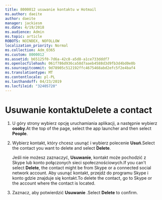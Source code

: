 ```yaml
---
title: 8000012 usuwanie kontaktu w Hotmail
ms.author: daeite
author: daeite
manager: jackiesm
ms.date: 4/19/2018
ms.audience: Admin
ms.topic: article
ROBOTS: NOINDEX, NOFOLLOW
localization_priority: Normal
ms.collection: Adm_O365
ms.custom: 8000012
ms.assetid: b65125f0-7d6a-42c8-a5d8-a1ce733dddf7
ms.openlocfilehash: 061f786d936ca58d7aaeb4588d3d9fb3d4bd0e0b
ms.sourcegitcommit: 9d78905c512192ffc4675468abd2efc5f2e4baf4
ms.translationtype: MT
ms.contentlocale: pl-PL
ms.lasthandoff: 04/23/2019
ms.locfileid: "32405720"
---
```

# <a name="delete-a-contact"></a><span data-ttu-id="ffbf2-102">Usuwanie kontaktu</span><span class="sxs-lookup"><span data-stu-id="ffbf2-102">Delete a contact</span></span>

1. <span data-ttu-id="ffbf2-103">U góry strony wybierz opcję uruchamiania aplikacji, a następnie wybierz **osoby**.</span><span class="sxs-lookup"><span data-stu-id="ffbf2-103">At the top of the page, select the app launcher  and then select **People**.</span></span> 
    
2. <span data-ttu-id="ffbf2-104">Wybierz kontakt, który chcesz usunąć i wybierz polecenie **Usuń**.</span><span class="sxs-lookup"><span data-stu-id="ffbf2-104">Select the contact you want to delete and select **Delete**.</span></span>
    
    <span data-ttu-id="ffbf2-105">Jeśli nie możesz zaznaczyć, **Usuwanie**, kontakt może pochodzić z Skype lub konto połączonych sieci społecznościowych.</span><span class="sxs-lookup"><span data-stu-id="ffbf2-105">If you can't select **Delete**, the contact might be from Skype or a connected social network account.</span></span> <span data-ttu-id="ffbf2-106">Aby usunąć kontakt, przejdź do programu Skype i konto gdzie znajduje się kontakt.</span><span class="sxs-lookup"><span data-stu-id="ffbf2-106">To delete the contact, go to Skype or the account where the contact is located.</span></span>
    
3. <span data-ttu-id="ffbf2-107">Zaznacz, aby potwierdzić **Usuwanie** .</span><span class="sxs-lookup"><span data-stu-id="ffbf2-107">Select **Delete** to confirm.</span></span> 
    

